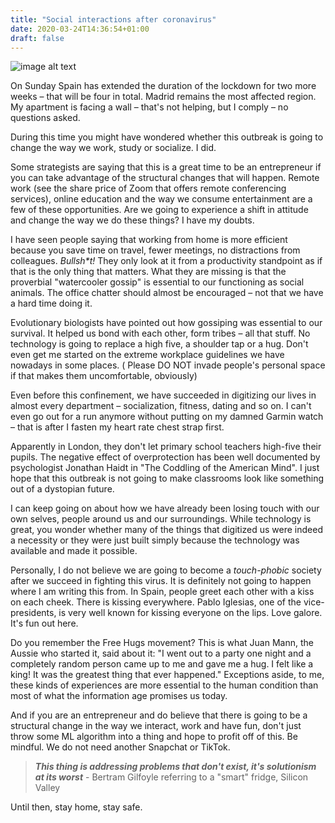 ```yaml
---
title: "Social interactions after coronavirus"
date: 2020-03-24T14:36:54+01:00
draft: false
---
```


![image alt text](/hugs.png)

On Sunday Spain has extended the duration of the lockdown for two more weeks – that will be four in total. Madrid remains the most affected region. My apartment is facing a wall – that's not helping, but I comply – no questions asked. 

During this time you might have wondered whether this outbreak is going to change the way we work, study or socialize. I did.

Some strategists are saying that this is a great time to be an entrepreneur if you can take advantage of the structural changes that will happen. Remote work (see the share price of Zoom that offers remote conferencing services), online education and the way we consume entertainment are a few of these opportunities. Are we going to experience a shift in attitude and change the way we do these things? I have my doubts.

I have seen people saying that working from home is more efficient because you save time on travel, fewer meetings, no distractions from colleagues. _Bullsh*t!_ They only look at it from a productivity standpoint as if that is the only thing that matters. What they are missing is that the proverbial "watercooler gossip" is essential to our functioning as social animals. The office chatter should almost be encouraged – not that we have a hard time doing it. 

Evolutionary biologists have pointed out how gossiping was essential to our survival. It helped us bond with each other, form tribes – all that stuff. No technology is going to replace a high five, a shoulder tap or a hug. Don't even get me started on the extreme workplace guidelines we have nowadays in some places. ( Please DO NOT invade people's personal space if that makes them uncomfortable, obviously)

Even before this confinement, we have succeeded in digitizing our lives in almost every department – socialization, fitness, dating and so on. I can't even go out for a run anymore without putting on my damned Garmin watch – that is after I fasten my heart rate chest strap first. 

Apparently in London, they don't let primary school teachers high-five their pupils. The negative effect of overprotection has been well documented by psychologist Jonathan Haidt in "The Coddling of the American Mind". I just hope that this outbreak is not going to make classrooms look like something out of a dystopian future.

 I can keep going on about how we have already been losing touch with our own selves, people around us and our surroundings. While technology is great, you wonder whether many of the things that digitized us were indeed a necessity or they were just built simply because the technology was available and made it possible.

Personally, I do not believe we are going to become a *touch-phobic* society after we succeed in fighting this virus. It is definitely not going to happen where I am writing this from. In Spain, people greet each other with a kiss on each cheek. There is kissing everywhere. Pablo Iglesias, one of the vice-presidents, is very well known for kissing everyone on the lips. Love galore. It's fun out here.  

Do you remember the Free Hugs movement? This is what Juan Mann, the Aussie who started it, said about it: "I went out to a party one night and a completely random person came up to me and gave me a hug. I felt like a king! It was the greatest thing that ever happened." Exceptions aside, to me, these kinds of experiences are more essential to the human condition than most of what the information age promises us today.

And if you are an entrepreneur and do believe that there is going to be a structural change in the way we interact, work and have fun, don't just throw some ML algorithm into a thing and hope to profit off of this. Be mindful. We do not need another Snapchat or TikTok.

>***This thing is addressing problems that don't exist, it's solutionism at its worst*** - Bertram Gilfoyle referring to a "smart" fridge,  Silicon Valley

Until then, stay home, stay safe.